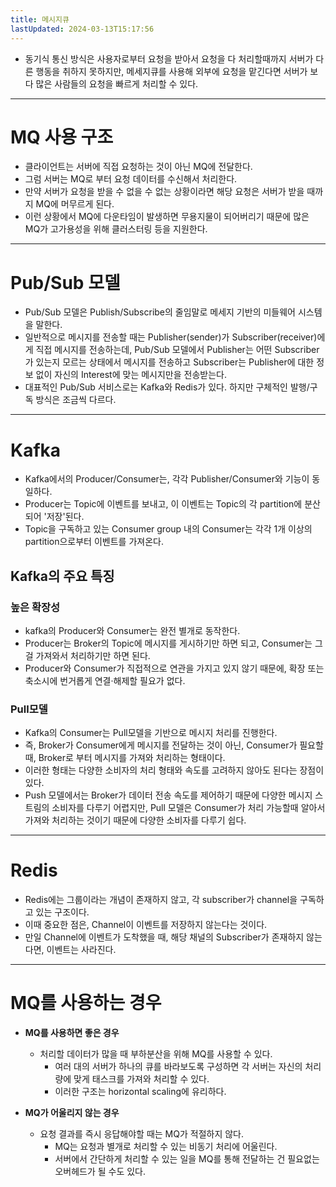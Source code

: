 ```yaml
---
title: 메시지큐
lastUpdated: 2024-03-13T15:17:56
---
```


- 동기식 통신 방식은 사용자로부터 요청을 받아서 요청을 다 처리할때까지 서버가 다른 행동을 취하지 못하지만, 메세지큐를 사용해 외부에 요청을 맡긴다면 서버가 보다 많은 사람들의 요청을 빠르게 처리할 수 있다. 

---

# MQ 사용 구조
- 클라이언트는 서버에 직접 요청하는 것이 아닌 MQ에 전달한다.
- 그럼 서버는 MQ로 부터 요청 데이터를 수신해서 처리한다.
- 만약 서버가 요청을 받을 수 없을 수 없는 상황이라면 해당 요청은 서버가 받을 때까지 MQ에 머무르게 된다.
- 이런 상황에서 MQ에 다운타임이 발생하면 무용지물이 되어버리기 때문에 많은 MQ가 고가용성을 위해 클러스터링 등을 지원한다.

---

# Pub/Sub 모델

- Pub/Sub 모델은 Publish/Subscribe의 줄임말로 메세지 기반의 미들웨어 시스템을 말한다. 
- 일반적으로 메시지를 전송할 때는 Publisher(sender)가 Subscriber(receiver)에게 직접 메시지를 전송하는데, Pub/Sub 모델에서 Publisher는 어떤 Subscriber가 있는지 모르는 상태에서 메시지를 전송하고 Subscriber는 Publisher에 대한 정보 없이 자신의 Interest에 맞는 메시지만을 전송받는다.  
- 대표적인 Pub/Sub 서비스로는 Kafka와 Redis가 있다. 하지만 구체적인 발행/구독 방식은 조금씩 다르다.

---

# Kafka
- Kafka에서의 Producer/Consumer는, 각각 Publisher/Consumer와 기능이 동일하다. 
- Producer는 Topic에 이벤트를 보내고, 이 이벤트는 Topic의 각 partition에 분산되어 '저장'된다. 
- Topic을 구독하고 있는 Consumer group 내의 Consumer는 각각 1개 이상의 partition으로부터 이벤트를 가져온다.

## Kafka의 주요 특징
### 높은 확장성
- kafka의 Producer와 Consumer는 완전 별개로 동작한다. 
- Producer는 Broker의 Topic에 메시지를 게시하기만 하면 되고, Consumer는 그걸 가져와서 처리하기만 하면 된다.
- Producer와 Consumer가 직접적으로 연관을 가지고 있지 않기 때문에, 확장 또는 축소시에 번거롭게 연결·해제할 필요가 없다. 

### Pull모델

- Kafka의 Consumer는 Pull모델을 기반으로 메시지 처리를 진행한다. 
- 즉, Broker가 Consumer에게 메시지를 전달하는 것이 아닌, Consumer가 필요할때, Broker로 부터 메시지를 가져와 처리하는 형태이다.
- 이러한 형태는 다양한 소비자의 처리 형태와 속도를 고려하지 않아도 된다는 장점이 있다.
- Push 모델에서는 Broker가 데이터 전송 속도를 제어하기 때문에 다양한 메시지 스트림의 소비자를 다루기 어렵지만, Pull 모델은 Consumer가 처리 가능할때 알아서 가져와 처리하는 것이기 때문에 다양한 소비자를 다루기 쉽다. 

---

# Redis

- Redis에는 그룹이라는 개념이 존재하지 않고, 각 subscriber가 channel을 구독하고 있는 구조이다.
- 이때 중요한 점은, Channel이 이벤트를 저장하지 않는다는 것이다. 
- 만일 Channel에 이벤트가 도착했을 때, 해당 채널의 Subscriber가 존재하지 않는다면, 이벤트는 사라진다. 

---

# MQ를 사용하는 경우

- **MQ를 사용하면 좋은 경우**
  - 처리할 데이터가 많을 때 부하분산을 위해 MQ를 사용할 수 있다.
    - 여러 대의 서버가 하나의 큐를 바라보도록 구성하면 각 서버는 자신의 처리량에 맞게 태스크를 가져와 처리할 수 있다.
    - 이러한 구조는 horizontal scaling에 유리하다.

- **MQ가 어울리지 않는 경우**
  - 요청 결과를 즉시 응답해야할 때는 MQ가 적절하지 않다.
    - MQ는 요청과 별개로 처리할 수 있는 비동기 처리에 어울린다.
    - 서버에서 간단하게 처리할 수 있는 일을 MQ를 통해 전달하는 건 필요없는 오버헤드가 될 수도 있다.
